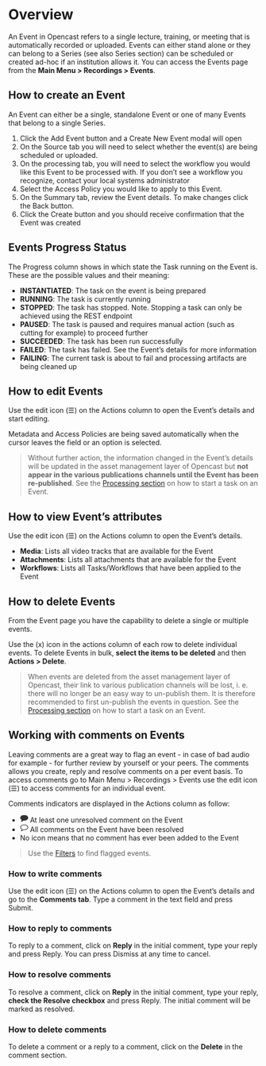 # Overview

An Event in Opencast refers to a single lecture, training, or meeting that is automatically recorded or uploaded. Events can either stand alone or they can belong to a Series (see also Series section) can be scheduled or created ad-hoc if an institution allows it. You can access the Events page from the **Main Menu > Recordings > Events**.


## How to create an Event

An Event can either be a single, standalone Event or one of many Events that belong to a single Series.  

1. Click the Add Event button and a Create New Event modal will open
1. On the Source tab you will need to select whether the event(s) are being scheduled or uploaded.
1. On the processing tab, you will need to select the workflow you would like this Event to be processed with. If you don’t see a workflow you recognize, contact your local systems administrator
1. Select the Access Policy you would like to apply to this Event.
1. On the Summary tab, review the Event details. To make changes click the Back button.
1. Click the Create button and you should receive confirmation that the Event was created




## Events Progress Status

The Progress column shows in which state the Task running on the Event is. These are the possible values and their meaning:

* **INSTANTIATED**: The task on the event is being prepared
* **RUNNING**: The task is currently running
* **STOPPED**: The task has stopped. Note. Stopping a task can only be achieved using the REST endpoint
* **PAUSED**: The task is paused and requires manual action (such as cutting for example) to proceed further
* **SUCCEEDED**: The task has been run successfully
* **FAILED**: The task has failed. See the Event’s details for more information
* **FAILING**: The current task is about to fail and processing artifacts are being cleaned up


## How to edit Events

Use the edit icon (☰) on the Actions column to open the Event’s details and start editing.

Metadata and Access Policies are being saved automatically when the cursor leaves the field or an option is selected.

> Without further action, the information changed in the Event’s details will be updated in the asset management layer of Opencast but **not appear in the various publications channels until the Event has been re-published**. See the [Processing section](processing.md) on how to start a task on an Event.


## How to view Event’s attributes
Use the edit icon (☰) on the Actions column to open the Event’s details.

* **Media**: Lists all video tracks that are available for the Event
* **Attachments**: Lists all attachments that are available for the Event
* **Workflows**: Lists all Tasks/Workflows that have been applied to the Event

## How to delete Events
From the Event page you have the capability to delete a single or multiple events.

Use the (x) icon in the actions column of each row to delete individual events. To delete Events in bulk, **select the items to be deleted** and then **Actions > Delete**.

> When events are deleted from the asset management layer of Opencast, their link to various publication channels will be lost, i. e. there will no longer be an easy way to un-publish them. It is therefore recommended to first un-publish the events in question. See the [Processing section](processing.md) on how to start a task on an Event.


## Working with comments on Events
Leaving comments are a great way to flag an event - in case of bad audio for example - for further review by yourself or your peers. The comments allows you create, reply and resolve comments on a per event basis. To access comments go to Main Menu > Recordings > Events use the edit icon (☰) to access comments for an individual event.

Comments indicators are displayed in the Actions column as follow:

* ![](media/icons/open_comment_16.png "Open comments on events") At least one unresolved comment on the Event
* ![](media/icons/resolved_comment_16.png "All comments resolved") All comments on the Event have been resolved
* No icon means that no comment has ever been added to the Event

> Use the [Filters](searchandfilter.md) to find flagged events.


### How to write comments
Use the edit icon (☰) on the Actions column to open the Event’s details and go to the **Comments tab**. Type a comment in the text field and press Submit.

### How to reply to comments
To reply to a comment, click on **Reply** in the initial comment, type your reply and press Reply. You can press Dismiss at any time to cancel.

### How to resolve comments
To resolve a comment, click on **Reply** in the initial comment, type your reply, **check the Resolve checkbox** and press Reply. The initial comment will be marked as resolved.

### How to delete comments
To delete a comment or a reply to a comment, click on the **Delete** in the comment section.
